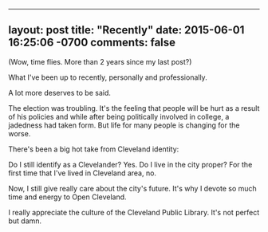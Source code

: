 
---
layout: post
title: "Recently"
date: 2015-06-01 16:25:06 -0700
comments: false
---

(Wow, time flies. More than 2 years since my last post?)

What I've been up to recently, personally and professionally. 

A lot more deserves to be said. 

The election was troubling. It's the feeling that people will be hurt as a result of his policies and while after being politically involved in college, a jadedness had taken form. But life for many people is changing for the worse. 


There's been a big hot take from Cleveland identity: 

Do I still identify as a Clevelander? Yes. Do I live in the city proper? For the first time that I've lived in Cleveland area, no. 

Now, I still give really care about the city's future. It's why I devote so much time and energy to Open Cleveland. 

I really appreciate the culture of the Cleveland Public Library. It's not perfect but 
damn. 

